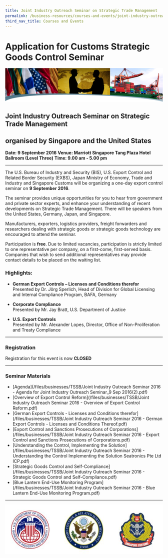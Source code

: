 ```yaml
---
title: Joint Industry Outreach Seminar on Strategic Trade Management
permalink: /business-resources/courses-and-events/joint-industry-outreach-seminar-on-strategic-trade-management-sep-2016
third_nav_title: Courses and Events
---
```


# Application for Customs Strategic Goods Control Seminar

![top-bannerC&E.png](/images/top-bannerC&E.png)

## Joint Industry Outreach Seminar on Strategic Trade Management

## organised by Singapore and the United States

 **Date: 9 September 2016**
**Venue: Marriott Singapore Tang Plaza Hotel Ballroom (Level Three)**
**Time: 9.00 am - 5.00 pm**

 
----------

The U.S. Bureau of Industry and Security (BIS), U.S. Export Control and Related Border Security (EXBS), Japan Ministry of Economy, Trade and Industry and Singapore Customs will be organizing a one-day export control seminar on  **9 September 2016**.

The seminar provides unique opportunities for you to hear from government and private sector experts, and enhance your understanding of recent developments on Strategic Trade Management. There will be speakers from the United States, Germany, Japan, and Singapore.

Manufacturers, exporters, logistics providers, freight forwarders and researchers dealing with strategic goods or strategic goods technology are encouraged to attend the seminar.

Participation is  **free**. Due to limited vacancies, participation is strictly limited to one representative per company, on a first-come, first-served basis. Companies that wish to send additional representatives may provide contact details to be placed on the waiting list.

### Highlights:

-   **German Export Controls – Licenses and Conditions therefor**  
    Presented by Dr. Jörg Sperlich, Head of Division for Global Licensing and Internal Compliance Program, BAFA, Germany

-   **Corporate Compliance**  
    Presented by Mr. Jay Bratt, U.S. Department of Justice

-   **U.S. Export Controls**  
    Presented by Mr. Alexander Lopes, Director, Office of Non-Proliferation and Treaty Compliance

----------

### Registration

Registration for this event is now  **CLOSED**

----------

### Seminar Materials

-   [Agenda](/files/businesses/TSSB/Joint Industry Outreach Seminar 2016 - Agenda for Joint Industry Outreach Seminar_9 Sep 2016(2).pdf)
-   [Overview of Export Control Reform](/files/businesses/TSSB/Joint Industry Outreach Seminar 2016 - Overview of Export Control Reform.pdf)
-   [German Export Controls - Licenses and Conditions therefor](/files/businesses/TSSB/Joint Industry Outreach Seminar 2016 - German Export Controls - Licenses and Conditions Thereof.pdf)
-   [Export Control and Sanctions Prosecutions of Corporations](/files/businesses/TSSB/Joint Industry Outreach Seminar 2016 - Export Control and Sanctions Prosecutions of Corporations.pdf)
-   [Understanding the Control, Implementing the Solution](/files/businesses/TSSB/Joint Industry Outreach Seminar 2016 - Understanding the Control Implementing the Solution Seatronics Pte Ltd ICP.pdf)
-   [Strategic Goods Control and Self-Compliance](/files/businesses/TSSB/Joint Industry Outreach Seminar 2016 - Strategic Goods Control and Self-Compliance.pdf)
-   [Blue Lantern End-Use Monitoring Program](/files/businesses/TSSB/Joint Industry Outreach Seminar 2016 - Blue Lantern End-Use Monitoring Program.pdf)

----------

![STGC.JPG](/images/STGC.JPG)

